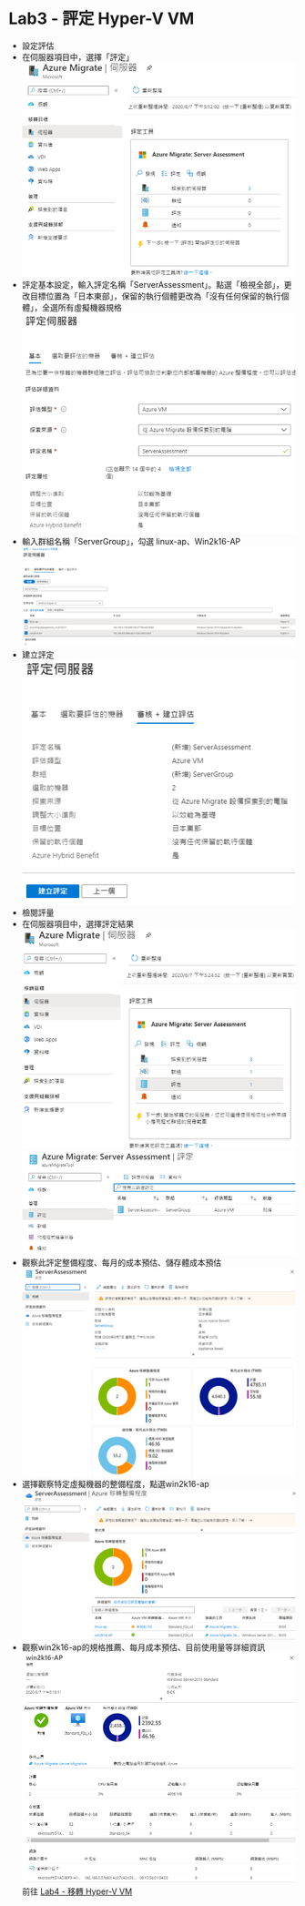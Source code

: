 # Lab3 - 評定 Hyper-V VM

- 設定評估<br>
- 在伺服器項目中，選擇「評定」<br>
![GITHUB](https://github.com/BrianHsing/Azure-Migrate/blob/master/hyper-v/image/assessmentClick.PNG "assessmentClick")<br>
- 評定基本設定，輸入評定名稱「ServerAssessment」。點選「檢視全部」，更改目標位置為「日本東部」，保留的執行個體更改為「沒有任何保留的執行個體」，全選所有虛擬機器規格<br>
![GITHUB](https://github.com/BrianHsing/Azure-Migrate/blob/master/hyper-v/image/assessmentBasic.PNG "assessmentBasic")<br>
- 輸入群組名稱「ServerGroup」，勾選 linux-ap、Win2k16-AP<br>
![GITHUB](https://github.com/BrianHsing/Azure-Migrate/blob/master/hyper-v/image/assessmentSelect.PNG "assessmentSelect")<br>
- 建立評定<br>
![GITHUB](https://github.com/BrianHsing/Azure-Migrate/blob/master/hyper-v/image/assessmentCreate.PNG "assessmentCreate")<br>
- 檢閱評量<br>
- 在伺服器項目中，選擇評定結果<br>
![GITHUB](https://github.com/BrianHsing/Azure-Migrate/blob/master/hyper-v/image/assessmentView.PNG "assessmentView")<br>
![GITHUB](https://github.com/BrianHsing/Azure-Migrate/blob/master/hyper-v/image/assessmentView2.PNG "assessmentView2")<br>
- 觀察此評定整備程度、每月的成本預估、儲存體成本預估<br>
![GITHUB](https://github.com/BrianHsing/Azure-Migrate/blob/master/hyper-v/image/assessmentView3.PNG "assessmentView3")<br>
- 選擇觀察特定虛擬機器的整備程度，點選win2k16-ap<br>
![GITHUB](https://github.com/BrianHsing/Azure-Migrate/blob/master/hyper-v/image/assessmentView4.PNG "assessmentView4")<br>
- 觀察win2k16-ap的規格推薦、每月成本預估、目前使用量等詳細資訊<br>
![GITHUB](https://github.com/BrianHsing/Azure-Migrate/blob/master/hyper-v/image/assessmentView5.PNG "assessmentView5")<br>
前往 [Lab4 - 移轉 Hyper-V VM](https://github.com/BrianHsing/Azure-Migrate/blob/master/hyper-v/Lab4.md)<br>